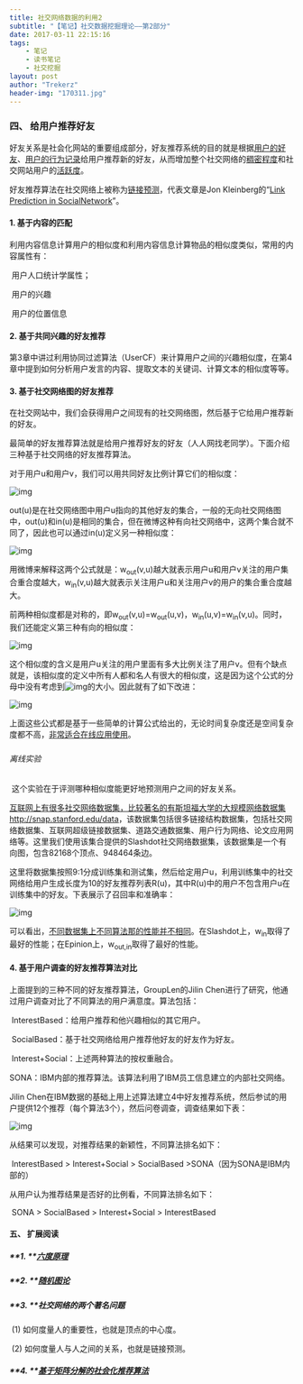 ```yaml
---
title: 社交网络数据的利用2
subtitle: "【笔记】社交数据挖掘理论——第2部分"
date: 2017-03-11 22:15:16
tags: 
	- 笔记
	- 读书笔记
	- 社交挖掘
layout: post
author: "Trekerz"
header-img: "170311.jpg"
---
```




### **四、   给用户推荐好友**

好友关系是社会化网站的重要组成部分，好友推荐系统的目的就是根据<u>用户的好友</u>、<u>用户的行为记录</u>给用户推荐新的好友，从而增加整个社交网络的<u>稠密程度</u>和社交网站用户的<u>活跃度</u>。

好友推荐算法在社交网络上被称为<u>链接预测</u>，代表文章是Jon Kleinberg的“<u>Link Prediction in SocialNetwork</u>”。

#### **1.    基于内容的匹配**

利用内容信息计算用户的相似度和利用内容信息计算物品的相似度类似，常用的内容属性有：

​	用户人口统计学属性；

​	用户的兴趣

​	用户的位置信息

#### **2.    基于共同兴趣的好友推荐**

第3章中讲过利用协同过滤算法（UserCF）来计算用户之间的兴趣相似度，在第4章中提到如何分析用户发言的内容、提取文本的关键词、计算文本的相似度等等。

#### **3.    基于社交网络图的好友推荐**

在社交网站中，我们会获得用户之间现有的社交网络图，然后基于它给用户推荐新的好友。

最简单的好友推荐算法就是给用户推荐好友的好友（人人网找老同学）。下面介绍三种基于社交网络的好友推荐算法。

 

对于用户u和用户v，我们可以用共同好友比例计算它们的相似度：

![img](1.png)

out(u)是在社交网络图中用户u指向的其他好友的集合，一般的无向社交网络图中，out(u)和in(u)是相同的集合，但在微博这种有向社交网络中，这两个集合就不同了，因此也可以通过in(u)定义另一种相似度：

![img](2.png)

用微博来解释这两个公式就是：w<sub>out</sub>(v,u)越大就表示用户u和用户v关注的用户集合重合度越大，w<sub>in</sub>(v,u)越大就表示关注用户u和关注用户v的用户的集合重合度越大。

前两种相似度都是对称的，即w<sub>out</sub>(v,u)=w<sub>out</sub>(u,v)，w<sub>in</sub>(u,v)=w<sub>in</sub>(v,u)。同时，我们还能定义第三种有向的相似度：

![img](3.png)

这个相似度的含义是用户u关注的用户里面有多大比例关注了用户v。但有个缺点就是，该相似度的定义中所有人都和名人有很大的相似度，这是因为这个公式的分母中没有考虑到![img](file:///C:/Users/zjf/AppData/Local/Temp/msohtmlclip1/01/clip_image020.png)的大小。因此就有了如下改进：

![img](4.png)

上面这些公式都是基于一些简单的计算公式给出的，无论时间复杂度还是空间复杂度都不高，<u>非常适合在线应用使用</u>。

#####  

###### 离线实验

​        这个实验在于评测哪种相似度能更好地预测用户之间的好友关系。

​        <u>互联网上有很多社交网络数据集，比较著名的有斯坦福大学的大规模网络数据集<http://snap.stanford.edu/data></u>，该数据集包括很多链接结构数据集，包括社交网络数据集、互联网超级链接数据集、道路交通数据集、用户行为网络、论文应用网络等。这里我们使用该集合提供的Slashdot社交网络数据集，该数据集是一个有向图，包含82168个顶点、948464条边。

​        这里将数据集按照9:1分成训练集和测试集，然后给定用户u，利用训练集中的社交网络给用户生成长度为10的好友推荐列表R(u)，其中R(u)中的用户不包含用户u在训练集中的好友。下表展示了召回率和准确率：

![img](5.png)

​        可以看出，<u>不同数据集上不同算法那的性能并不相同</u>。在Slashdot上，w<sub>in</sub>取得了最好的性能；在Epinion上，w<sub>out,in</sub>取得了最好的性能。

#### **4.    基于用户调查的好友推荐算法对比**

上面提到的三种不同的好友推荐算法，GroupLen的Jilin Chen进行了研究，他通过用户调查对比了不同算法的用户满意度。算法包括：

​	InterestBased：给用户推荐和他兴趣相似的其它用户。

​	SocialBased：基于社交网络给用户推荐他好友的好友作为好友。

​	Interest+Social：上述两种算法的按权重融合。

​	SONA：IBM内部的推荐算法。该算法利用了IBM员工信息建立的内部社交网络。

 Jilin Chen在IBM数据的基础上用上述算法建立4中好友推荐系统，然后参试的用户提供12个推荐（每个算法3个），然后问卷调查，调查结果如下表：

![img](6.png)

从结果可以发现，对推荐结果的新颖性，不同算法排名如下：

​	InterestBased > Interest+Social > SocialBased >SONA（因为SONA是IBM内部的）

从用户认为推荐结果是否好的比例看，不同算法排名如下：

​	SONA > SocialBased > Interest+Social > InterestBased

#### **五、  扩展阅读**

##### **1.    **[六度原理](https://baike.baidu.com/item/%E5%85%AD%E5%BA%A6%E4%BA%BA%E8%84%89%E7%90%86%E8%AE%BA/8838624)

##### **2.    **[随机图论](http://mathworld.wolfram.com/RandomGraph.html)

##### **3.    **社交网络的两个著名问题

​	(1)  如何度量人的重要性，也就是顶点的中心度。

​	(2)  如何度量人与人之间的关系，也就是链接预测。

##### **4.    **[基于矩阵分解的社会化推荐算法](http://blog.csdn.net/sun_168/article/details/20637833)